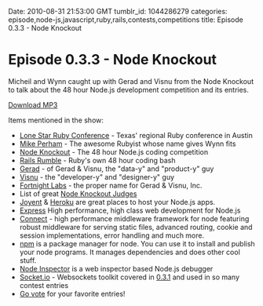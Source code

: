 Date: 2010-08-31 21:53:00 GMT
tumblr_id: 1044286279
categories: episode,node-js,javascript,ruby,rails,contests,competitions
title: Episode 0.3.3 - Node Knockout

# Episode 0.3.3 - Node Knockout

Micheil and Wynn caught up with Gerad and Visnu from the Node Knockout to talk about the 48 hour Node.js development competition and its entries.

[Download MP3](http://changelogshow.com/105/15389-episode-0-3-3-node-knockout.mp3)

Items mentioned in the show:

* [Lone Star Ruby Conference](http://lonestarrubyconf.com) - Texas' regional Ruby conference in Austin
* [Mike Perham](http://twitter.com/mperham) - The awesome Rubyist whose name gives Wynn fits
* [Node Knockout](http://nodeknockout.com) - The 48 hour Node.js coding competition
* [Rails Rumble](http://railsrumble.com) - Ruby's own 48 hour coding bash
* [Gerad](http://twitter.com/gerad) - of Gerad & Visnu, the "data-y" and "product-y" guy
* [Visnu](http://twitter.com/visnup) - the "developer-y" and "designer-y" guy
* [Fortnight Labs](http://fortnightlabs.com/) - the proper name for Gerad & Visnu, Inc.
* List of great [Node Knockout Judges](http://nodeknockout.com/judging)
* [Joyent](http://joyent.com) & [Heroku](http://heroku.com) are great places to host your Node.js apps.
* [Express](http://expressjs.com/) High performance, high class web development for Node.js
* [Connect](http://senchalabs.github.com/connect/) - high performance middleware framework for node featuring robust middleware for serving static files, advanced routing, cookie and session implementations, error handling and much more.
* [npm](http://npmjs.org/) is a package manager for node. You can use it to install and publish your node programs. It manages dependencies and does other cool stuff.
* [Node Inspector](http://github.com/dannycoates/node-inspector) is a web inspector based Node.js debugger 
* [Socket.io](http://socket.io) - Websockets toolkit covered in [0.3.1](http://wynn.fm/031) and used in so many contest entries
* [Go vote](http://nodeknockout.com/teams) for your favorite entries!
